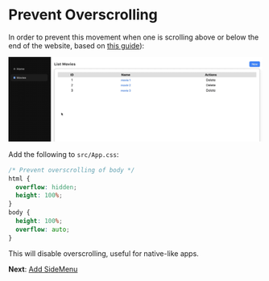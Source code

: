 # Prevent Overscrolling

In order to prevent this movement when one is scrolling above or below the end of the website, based on [this guide](https://stackoverflow.com/questions/12046315/prevent-overscrolling-of-web-page)):

![overscrolling](imgs/overscrolling.gif)

Add the following to `src/App.css`:

```css
/* Prevent overscrolling of body */
html {
  overflow: hidden;
  height: 100%;
}
body {
  height: 100%;
  overflow: auto;
}
```

This will disable overscrolling, useful for native-like apps.

**Next**: [Add SideMenu](5.add-sidemenu.md)

